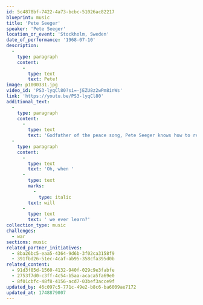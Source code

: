 ```yaml
---
id: 5c4878bf-7422-4a73-bcbc-51026ac82217
blueprint: music
title: 'Pete Seeger'
speaker: 'Pete Seeger'
location_or_event: 'Stockholm, Sweden'
date_of_performance: '1968-07-10'
description:
  -
    type: paragraph
    content:
      -
        type: text
        text: Pete!
image: p1000331.jpg
video_id: 'PS3-lyqCl80?si=-jEZU8z2wPm8inWs'
link: 'https://youtu.be/PS3-lyqCl80'
additional_text:
  -
    type: paragraph
    content:
      -
        type: text
        text: 'Godfather of the peace song, Pete Seeger knows how to reach an audience from the heart. These are among his most memorable lyrics: "Where have all the flowers gone...long time passing..."'
  -
    type: paragraph
    content:
      -
        type: text
        text: 'Oh, when '
      -
        type: text
        marks:
          -
            type: italic
        text: will
      -
        type: text
        text: ' we ever learn?'
collection_type: music
challenges:
  - war
sections: music
related_partner_initiatives:
  - 8ba26bc5-eaa5-4364-9d6b-3f02ca3158f9
  - 391fbd26-51ec-4caf-ab95-358cfa395d0b
related_content:
  - 91d3f85d-1560-4132-940f-029c9e3fabfe
  - 2753f7d0-c3ff-4c54-b5aa-acaca5fa69e0
  - 8f01cbfc-48f8-4156-acd7-03bef3acce9f
updated_by: 46c097c5-771c-49e2-b8c6-ba6009ae7172
updated_at: 1748879007
---
```

